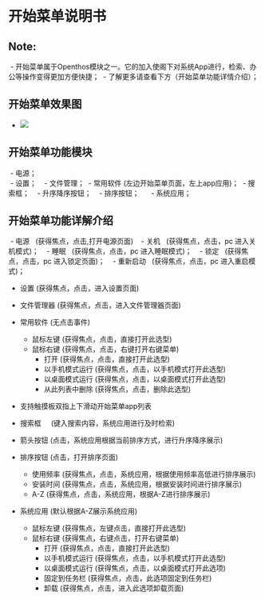 # 开始菜单说明书

## Note:
  - 开始菜单属于Openthos模块之一。它的加入使阁下对系统App进行，检索、办公等操作变得更加方便快捷；
  - 了解更多请查看下方（开始菜单功能详情介绍）；
  
## 开始菜单效果图
  - ![](https://github.com/openthos/systemui-analysis/blob/master/ImageView/startMenu.png)
  
## 开始菜单功能模块
  - 电源；  
  - 设置；  
  - 文件管理；
  - 常用软件 (左边开始菜单页面，左上app应用)；
  - 搜索框；   
  - 升序降序按钮；  
  - 排序按钮；     
  - 系统应用；    

## 开始菜单功能详解介绍
  - 电源    (获得焦点，点击,打开电源页面)
    - 关机   (获得焦点，点击，pc 进入关机模式)；
    - 睡眠   (获得焦点，点击，pc 进入睡眠模式)；
    - 锁定   (获得焦点，点击，pc 进入锁定页面)；
    - 重新启动   (获得焦点，点击，pc 进入重启模式)；
    
  - 设置   (获得焦点，点击，进入设置页面)

  - 文件管理器    (获得焦点，点击，进入文件管理器页面)

  - 常用软件    (无点击事件)
    - 鼠标左键    (获得焦点，点击，直接打开此选型)
    - 鼠标右键    (获得焦点，点击，右键打开右键菜单)
      - 打开    (获得焦点，点击，直接打开此选型)
      - 以手机模式运行    (获得焦点，点击，以手机模式打开此选型)
      - 以桌面模式运行    (获得焦点，点击，以桌面模式打开此选型)
      - 从此列表中删除    (获得焦点，点击，删除此选型)

  - 支持触摸板双指上下滑动开始菜单app列表

  - 搜索框     (键入搜索内容，系统应用进行及时检索)

  - 箭头按钮     (点击，系统应用根据当前排序方式，进行升序降序展示)

  - 排序按钮    (点击，打开排序页面)
    - 使用频率    (获得焦点，点击，系统应用，根据使用频率高低进行排序展示)
    - 安装时间    (获得焦点，点击，系统应用，根据安装时间进行排序展示)
    - A-Z     (获得焦点，点击，系统应用，根据A-Z进行排序展示)

  - 系统应用     (默认根据A-Z展示系统应用)
    - 鼠标左键     (获得焦点，左键点击，直接打开此选型)
    - 鼠标右键      (获得焦点，右键点击，打开右键菜单)
      - 打开     (获得焦点，点击，直接打开此选型)
      - 以手机模式运行     (获得焦点，点击，以手机模式打开此选型)
      - 以桌面模式运行     (获得焦点，点击，以桌面模式打开此选项)
      - 固定到任务栏     (获得焦点，点击，此选项固定到任务栏)
      - 卸载     (获得焦点，点击，进入此选项卸载页面)
